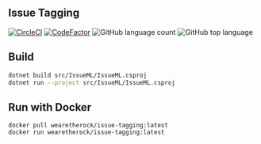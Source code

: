 ## Issue Tagging

[![CircleCI](https://circleci.com/gh/i-bcircle/issue-tagging.svg?style=svg)](https://circleci.com/gh/i-bcircle/issue-tagging)
[![CodeFactor](https://www.codefactor.io/repository/github/i-bcircle/issue-tagging/badge)](https://www.codefactor.io/repository/github/i-bcircle/issue-tagging)
![GitHub language count](https://img.shields.io/github/languages/count/i-bcircle/issue-tagging)
![GitHub top language](https://img.shields.io/github/languages/top/i-bcircle/issue-tagging)

## Build

```bash
dotnet build src/IssueML/IssueML.csproj
dotnet run --project src/IssueML/IssueML.csproj
```

## Run with Docker

```
docker pull wearetherock/issue-tagging:latest
docker run wearetherock/issue-tagging:latest
```